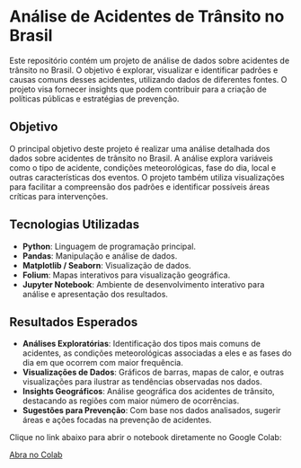 # Análise de Acidentes de Trânsito no Brasil

Este repositório contém um projeto de análise de dados sobre acidentes de trânsito no Brasil. O objetivo é explorar, visualizar e identificar padrões e causas comuns desses acidentes, utilizando dados de diferentes fontes. O projeto visa fornecer insights que podem contribuir para a criação de políticas públicas e estratégias de prevenção.

## Objetivo

O principal objetivo deste projeto é realizar uma análise detalhada dos dados sobre acidentes de trânsito no Brasil. A análise explora variáveis como o tipo de acidente, condições meteorológicas, fase do dia, local e outras características dos eventos. O projeto também utiliza visualizações para facilitar a compreensão dos padrões e identificar possíveis áreas críticas para intervenções.

## Tecnologias Utilizadas

- **Python**: Linguagem de programação principal.
- **Pandas**: Manipulação e análise de dados.
- **Matplotlib / Seaborn**: Visualização de dados.
- **Folium**: Mapas interativos para visualização geográfica.
- **Jupyter Notebook**: Ambiente de desenvolvimento interativo para análise e apresentação dos resultados.

## Resultados Esperados

- **Análises Exploratórias**: Identificação dos tipos mais comuns de acidentes, as condições meteorológicas associadas a eles e as fases do dia em que ocorrem com maior frequência.
- **Visualizações de Dados**: Gráficos de barras, mapas de calor, e outras visualizações para ilustrar as tendências observadas nos dados.
- **Insights Geográficos**: Análise geográfica dos acidentes de trânsito, destacando as regiões com maior número de ocorrências.
- **Sugestões para Prevenção**: Com base nos dados analisados, sugerir áreas e ações focadas na prevenção de acidentes.

Clique no link abaixo para abrir o notebook diretamente no Google Colab:

[Abra no Colab](https://colab.research.google.com/github/guig7/analise-acidentes/blob/main/analise_acidentes.ipynb)


